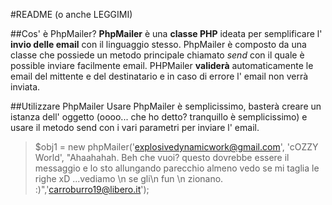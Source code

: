 #README (o anche LEGGIMI)

##Cos' è PhpMailer?
**PhpMailer** è una **classe PHP** ideata per semplificare l' **invio delle email** con il linguaggio stesso.
PhpMailer è composto da una classe che possiede un metodo principale chiamato *send* con il quale è possible inviare facilmente email.
PHPMailer **validerà** automaticamente le email del mittente e del destinatario e in caso di errore l' email non verrà inviata.

##Utilizzare PhpMailer
Usare PhpMailer è semplicissimo, basterà creare un istanza dell' oggetto (oooo... che ho detto? tranquillo è semplicissimo) e usare il metodo send con i vari parametri per inviare l' email.

 >$obj1 = new phpMailer('explosivedynamicwork@gmail.com', 'cOZZY World', "Ahaahahah. Beh che vuoi? questo dovrebbe essere il messaggio e lo sto allungando parecchio almeno vedo se mi taglia le righe xD ...vediamo \n se gli\n fun \n zionano. :)",'carroburro19@libero.it');
